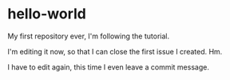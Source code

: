 # hello-world
My first repository ever, I'm following the tutorial.

I'm editing it now, so that I can close the first issue I created. Hm.

I have to edit again, this time I even leave a commit message.
